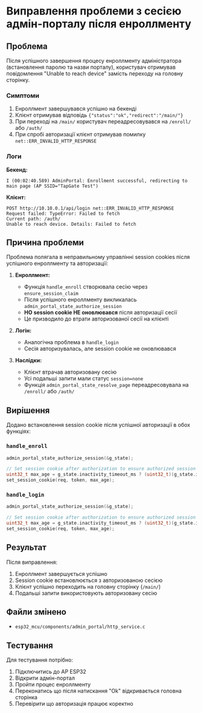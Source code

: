 # Виправлення проблеми з сесією адмін-порталу після енроллменту

## Проблема

Після успішного завершення процесу енроллменту адміністратора (встановлення паролю та назви порталу), користувач отримував повідомлення "Unable to reach device" замість переходу на головну сторінку.

### Симптоми
1. Енроллмент завершувався успішно на бекенді
2. Клієнт отримував відповідь `{"status":"ok","redirect":"/main/"}`
3. При переході на `/main/` користувач переадресовувався на `/enroll/` або `/auth/`
4. При спробі авторизації клієнт отримував помилку `net::ERR_INVALID_HTTP_RESPONSE`

### Логи

**Бекенд:**
```
I (00:02:40.589) AdminPortal: Enrollment successful, redirecting to main page (AP SSID="TapGate Test")
```

**Клієнт:**
```
POST http://10.10.0.1/api/login net::ERR_INVALID_HTTP_RESPONSE
Request failed: TypeError: Failed to fetch
Current path: /auth/
Unable to reach device. Details: Failed to fetch
```

## Причина проблеми

Проблема полягала в неправильному управлінні session cookies після успішного енроллменту та авторизації:

1. **Енроллмент:**
   - Функція `handle_enroll` створювала сесію через `ensure_session_claim`
   - Після успішного енроллменту викликалась `admin_portal_state_authorize_session`
   - **НО session cookie НЕ оновлювався** після авторизації сесії
   - Це призводило до втрати авторизованої сесії на клієнті

2. **Логін:**
   - Аналогічна проблема в `handle_login`
   - Сесія авторизувалась, але session cookie не оновлювався

3. **Наслідки:**
   - Клієнт втрачав авторизовану сесію
   - Усі подальші запити мали статус `session=none`
   - Функція `admin_portal_state_resolve_page` переадресовувала на `/enroll/` або `/auth/`

## Вирішення

Додано встановлення session cookie після успішної авторизації в обох функціях:

### `handle_enroll`
```c
admin_portal_state_authorize_session(&g_state);

// Set session cookie after authorization to ensure authorized session is maintained
uint32_t max_age = g_state.inactivity_timeout_ms ? (uint32_t)(g_state.inactivity_timeout_ms / 1000UL) : 60U;
set_session_cookie(req, token, max_age);
```

### `handle_login`
```c
admin_portal_state_authorize_session(&g_state);

// Set session cookie after authorization to ensure authorized session is maintained  
uint32_t max_age = g_state.inactivity_timeout_ms ? (uint32_t)(g_state.inactivity_timeout_ms / 1000UL) : 60U;
set_session_cookie(req, token, max_age);
```

## Результат

Після виправлення:
1. Енроллмент завершується успішно
2. Session cookie встановлюється з авторизованою сесією
3. Клієнт успішно переходить на головну сторінку (`/main/`)
4. Подальші запити використовують авторизовану сесію

## Файли змінено
- `esp32_mcu/components/admin_portal/http_service.c`

## Тестування
Для тестування потрібно:
1. Підключитись до AP ESP32
2. Відкрити адмін-портал  
3. Пройти процес енроллменту
4. Переконатись що після натискання "Ok" відкривається головна сторінка
5. Перевірити що авторизація працює коректно
